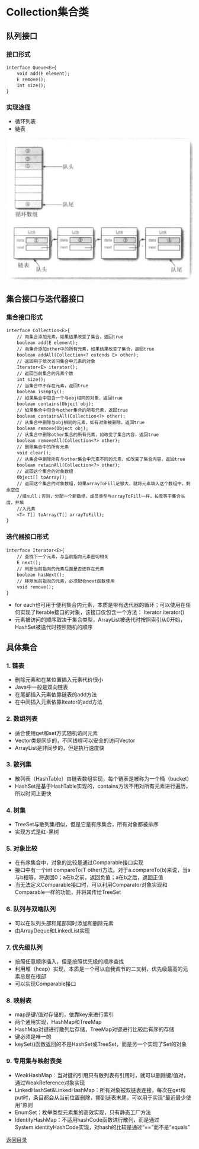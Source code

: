# Collection集合类

## 队列接口
### 接口形式
```
interface Queue<E>{
    void add(E element);
    E remove();
    int size();
}
```
### 实现途径
* 循环列表
* 链表

![](./img/collection_1.png)

## 集合接口与迭代器接口
### 集合接口形式
```
interface Collection<E>{
    // 向集合添加元素，如果结果改变了集合，返回true
    boolean add(E element);
    // 向集合添加other中的所有元素，如果结果改变了集合，返回true
    boolean addAll(Collection<? extends E> other);
    // 返回用于依次访问集合中元素的对象
    Iterator<E> iterator();
    // 返回当前集合的元素个数
    int size();
    // 当集合中不存在元素，返回true
    boolean isEmpty();
    // 如果集合中包含一个与obj相同的对象，返回true
    boolean contains(Object obj);
    // 如果集合中包含与other集合的所有元素，返回true
    boolean containsAll(Collection<?> other);
    // 从集合中删除与obj相同的元素，如有对象被删除，返回true
    boolean remove(Object obj);
    // 从集合中删除other集合的所有元素，如改变了集合内容，返回true
    boolean removeAll(Collection<?> other); 
    // 删除集合中的所有元素
    void clear();
    // 从集合中删除所有与other集合中元素不同的元素，如改变了集合内容，返回true
    boolean retainAll(Collection<?> other);
    // 返回这个集合的对象数组
    Object[] toArray();
    // 返回这个集合的对象数组，如果arrayToFill足够大，就将元素填入这个数组中，剩余空位         
    //填null；否则，分配一个新数组，成员类型与arrayToFill一样，长度等于集合长度，并填
    //入元素
    <T> T[] toArray(T[] arrayToFill);
}
```
### 迭代器接口形式
```
interface Iterator<E>{
    // 查找下一个元素，与当前指向元素密切相关
    E next();
    // 判断当前指向的元素后面是否还存在元素
    boolean hasNext();
    // 移除当前指向的元素，必须配合next函数使用
    void remove();
}
```
* for each也可用于便利集合内元素，本质是带有迭代器的循环；可以使用在任何实现了Iterable接口的对象，该接口仅包含一个方法： Iterator<E> iterator()
* 元素被访问的顺序取决于集合类型，ArrayList被迭代时按照索引从0开始，HashSet被迭代时按照随机的顺序

## 具体集合
### 1. 链表
* 删除元素和在某位置插入元素代价很小
* Java中一般是双向链表
* 在尾部插入元素依靠链表的add方法
* 在中间插入元素依靠Iteator的add方法
### 2. 数组列表
* 适合使用get和set方式随机访问元素
* Vector类是同步的，不同线程可以安全的访问Vector
* ArrayList是非同步的，但是执行速度快
### 3. 散列集
* 散列表（HashTable）由链表数组实现，每个链表是被称为一个桶（bucket）
* HashSet是基于HashTable实现的，contains方法不用对所有元素进行遍历，所以时间上更快
### 4. 树集
* TreeSet与散列集相似，但是它是有序集合，所有对象都被排序
* 实现方式是红-黑树
### 5. 对象比较
* 在有序集合中，对象的比较是通过Comparable接口实现
* 接口中有一个int compareTo(T other)方法。对于a.compareTo(b)来说，当a与b相等，将返回0；a在b之前，返回负值；a在b之后，返回正值
* 当无法定义Comparable接口时，可以利用Comparator对象实现和Comparable一样的功能，并将其传给TreeSet
### 6. 队列与双端队列
* 可以在队列头部和尾部同时添加和删除元素
* 由ArrayDeque和LinkedList实现
### 7. 优先级队列
* 按照任意顺序插入，但是按照优先级的顺序查找
* 利用堆（heap）实现，本质是一个可以自我调节的二叉树，优先级最高的元素总是在根部
* 可以实现Comparable接口
### 8. 映射表
* map是键/值对存储的，依靠key来进行索引
* 两个通用实现，HashMap和TreeMap
* HashMap对键进行散列后存储，TreeMap对键进行比较后有序的存储
* 键必须是唯一的
* keySet()函数返回的不是HashSet或TreeSet，而是另一个实现了Set的对象
### 9. 专用集与映射表类
* WeakHashMap：当对键的引用只有散列表有引用时，就可以删除键/值对，通过WeakReference对象实现
* LinkedHashSet&LinkedHashMap：所有对象被双链表连接，每次在get和put时，条目都会从当前位置删除，挪到链表末尾，可以用于实现“最近最少使用”原则
* EnumSet：枚举类型元素集的高效实现，只有静态工厂方法
* IdentityHashMap：不适用hashCode函数进行散列，而是通过System.identityHashCode实现，对hash的比较是通过“==”而不是“equals”

[返回目录](../CONTENTS.md)